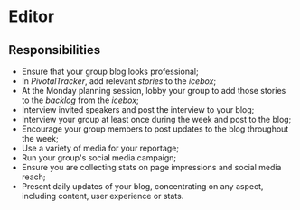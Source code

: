 # Editor

## Responsibilities

* Ensure that your group blog looks professional;
* In *PivotalTracker*, add relevant *stories* to the *icebox*;
* At the Monday planning session, lobby your group to add those stories to the *backlog* from the *icebox*;
* Interview invited speakers and post the interview to your blog;
* Interview your group at least once during the week and post to the blog;
* Encourage your group members to post updates to the blog throughout the week;
* Use a variety of media for your reportage;
* Run your group's social media campaign;
* Ensure you are collecting stats on page impressions and social media reach;
* Present daily updates of your blog, concentrating on any aspect, including content, user experience or stats.
